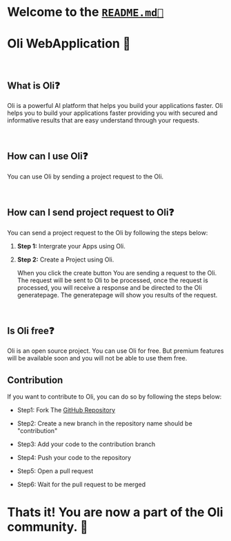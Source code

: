 # Welcome to the [`README.md📑`](README.md)

# Oli WebApplication 🤖

<br />

## What is Oli❓

<p>
Oli is a powerful AI platform that helps you build your
applications faster. Oli helps you to build your applications faster providing you with secured and informative results that are easy understand through your requests.
</p>

<br />

## How can I use Oli❓

You can use Oli by sending a project request to the Oli.

<br />

## How can I send project request to Oli❓

You can send a project request to the Oli by following the steps below:
<br />

<ol>
<li>

<strong>Step 1:</strong>
Intergrate your Apps</a> using Oli.

</li>
<li>

<strong>Step 2:</strong>
Create a Project using Oli.

When you click the create button
You are sending a request to the Oli. The request will be sent to Oli to be processed, once the request is processed, you will receive a response and be directed to the Oli generatepage. The generatepage will show you results of the request.

</li>
</ol>

<br />

## Is Oli free❓

Oli is an open source project. You can use Oli for free.
But premium features will be available soon and you will not be able to use them free.

## Contribution

If you want to contribute to Oli, you can do so by following the steps below:

- Step1: Fork The [GitHub Repository](https://github.com/creative-tutorials/oli)

- Step2: Create a new branch in the repository name should be "contribution"

- Step3: Add your code to the contribution branch

- Step4: Push your code to the repository

- Step5: Open a pull request

- Step6: Wait for the pull request to be merged

# Thats it! You are now a part of the Oli community. 🎉
